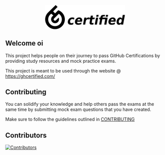 
<p align="center">
  <a href="https://ghcertified.com/">
    <img src="https://github.com/FidelusAleksander/ghcertified/blob/master/static/images/logo.png?raw=true" style="width: 50%;" />
  </a>
</p>

## Welcome oi

This project helps people on their journey to pass GitHub Certifications by providing study resources and mock practice exams.

This project is meant to be used through the website @ https://ghcertified.com/

## Contributing

You can solidify your knowledge and help others pass the exams at the same time by submitting mock exam questions that you have created.

Make sure to follow the guidelines outlined in [CONTRIBUTING](https://github.com/FidelusAleksander/ghcertified/blob/master/CONTRIBUTING.md)


## Contributors

[![Contributors](https://contrib.rocks/image?repo=FidelusAleksander/ghcertified)](https://github.com/FidelusAleksander/ghcertified/graphs/contributors)

